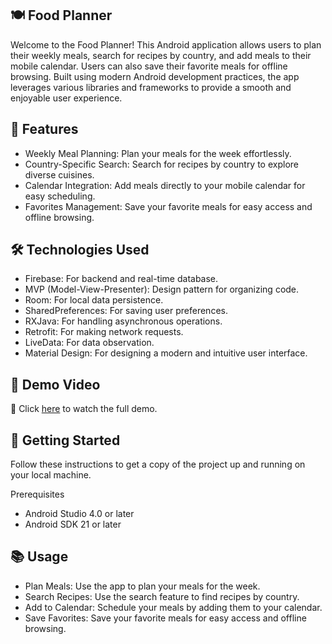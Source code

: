 ## 🍽️ Food Planner
Welcome to the Food Planner! This Android application allows users to plan their weekly meals, search for recipes by country, and add meals to their mobile calendar. Users can also save their favorite meals for offline browsing. Built using modern Android development practices, the app leverages various libraries and frameworks to provide a smooth and enjoyable user experience.

## 📲 Features
- Weekly Meal Planning: Plan your meals for the week effortlessly.
- Country-Specific Search: Search for recipes by country to explore diverse cuisines.
- Calendar Integration: Add meals directly to your mobile calendar for easy scheduling.
- Favorites Management: Save your favorite meals for easy access and offline browsing.

## 🛠️ Technologies Used
- Firebase: For backend and real-time database.
- MVP (Model-View-Presenter): Design pattern for organizing code.
- Room: For local data persistence.
- SharedPreferences: For saving user preferences.
- RXJava: For handling asynchronous operations.
- Retrofit: For making network requests.
- LiveData: For data observation.
- Material Design: For designing a modern and intuitive user interface.

## 🎥 Demo Video  

🔗 Click [here](https://drive.google.com/file/d/1bZZsr6S-EmaFiWwwoYMvXXjp-z09xpvN/view?usp=sharing) to watch the full demo.  

## 🚀 Getting Started
Follow these instructions to get a copy of the project up and running on your local machine.

Prerequisites
- Android Studio 4.0 or later
- Android SDK 21 or later
##  📚 Usage
- Plan Meals: Use the app to plan your meals for the week.
- Search Recipes: Use the search feature to find recipes by country.
- Add to Calendar: Schedule your meals by adding them to your calendar.
- Save Favorites: Save your favorite meals for easy access and offline browsing.





